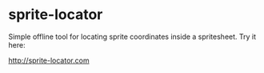 sprite-locator
==============

Simple offline tool for locating sprite coordinates inside a spritesheet. Try it here:

http://sprite-locator.com
